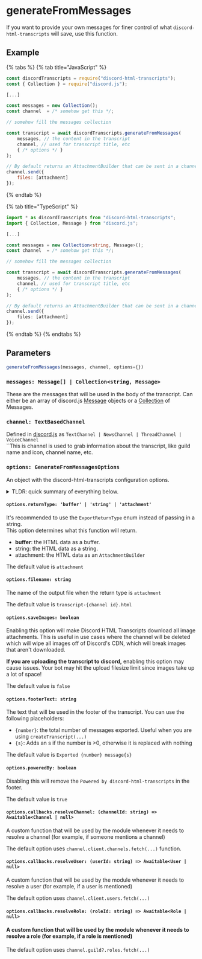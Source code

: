 # generateFromMessages

If you want to provide your own messages for finer control of what `discord-html-transcripts` will save, use this function.

## Example

{% tabs %}
{% tab title="JavaScript" %}
```javascript
const discordTranscripts = require("discord-html-transcripts");
const { Collection } = require("discord.js");

[...]

const messages = new Collection();
const channel  = /* somehow get this */;

// somehow fill the messages collection

const transcript = await discordTranscripts.generateFromMessages(
    messages, // the content in the transcript
    channel, // used for transcript title, etc
    { /* options */ }
);

// By default returns an AttachmentBuilder that can be sent in a channel.
channel.send({
    files: [attachment]
});
```
{% endtab %}

{% tab title="TypeScript" %}
```typescript
import * as discordTranscripts from "discord-html-transcripts";
import { Collection, Message } from "discord.js";

[...]

const messages = new Collection<string, Message>();
const channel  = /* somehow get this */;

// somehow fill the messages collection

const transcript = await discordTranscripts.generateFromMessages(
    messages, // the content in the transcript
    channel, // used for transcript title, etc
    { /* options */ }
);

// By default returns an AttachmentBuilder that can be sent in a channel.
channel.send({
    files: [attachment]
});
```
{% endtab %}
{% endtabs %}

## Parameters

```javascript
generateFromMessages(messages, channel, options={})
```

### `messages: Message[] | Collection<string, Message>`

These are the messages that will be used in the body of the transcript. Can either be an array of discord.js [Message](https://discord.js.org/#/docs/discord.js/main/class/Message) objects or a [Collection](https://discord.js.org/#/docs/collection/main/class/Collection) of Messages.

### `channel: TextBasedChannel`

Defined in [discord.js](https://discord.js.org/#/docs/discord.js/main/typedef/GuildTextBasedChannel) as `TextChannel | NewsChannel | ThreadChannel | VoiceChannel`\
``This is channel is used to grab information about the transcript, like guild name and icon, channel name, etc.

### `options: GenerateFromMessagesOptions`

An object with the discord-html-transcripts configuration options.

<details>

<summary>TLDR: quick summary of everything below.</summary>

```javascript
const attachment = await discordTranscripts.createTranscript(channel, {
    returnType: 'attachment', // Valid options: 'buffer' | 'string' | 'attachment' Default: 'attachment' OR use the enum ExportReturnType
    filename: 'transcript.html', // Only valid with returnType is 'attachment'. Name of attachment.
    saveImages: false, // Download all images and include the image data in the HTML (allows viewing the image even after it has been deleted) (! WILL INCREASE FILE SIZE !)
    footerText: "Exported {number} message{s}", // Change text at footer, don't forget to put {number} to show how much messages got exported, and {s} for plural
    callbacks: {
      // register custom callbacks for the following:
      resolveChannel: (channelId: string) => Awaitable<Channel | null>,
      resolveUser: (userId: string) => Awaitable<User | null>,
      resolveRole: (roleId: string) => Awaitable<Role | null>
    },
    poweredBy: true // Whether to include the "Powered by discord-html-transcripts" footer
});
```

</details>

#### `options.returnType: 'buffer' | 'string' | 'attachment'`

It's recommended to use the `ExportReturnType` enum instead of passing in a string.\
This option determines what this function will return.&#x20;

* **buffer**: the HTML data as a buffer.
* string: the HTML data as a string.
* attachment: the HTML data as an `AttachmentBuilder`

The default value is `attachment`

#### `options.filename: string`

The name of the output file when the return type is `attachment`

The default value is `transcript-{channel id}.html`

#### `options.saveImages: boolean`

Enabling this option will make Discord HTML Transcripts download all image attachments. This is useful in use cases where the channel will be deleted which will wipe all images off of Discord's CDN, which will break images that aren't downloaded.

**If you are uploading the transcript to discord,** enabling this option may cause issues. Your bot may hit the upload filesize limit since images take up a lot of space!&#x20;

The default value is `false`

#### `options.footerText: string`

The text that will be used in the footer of the transcript. You can use the following placeholders:

* `{number}`: the total number of messages exported. Useful when you are using `createTranscript(...)`
* `{s}`: Adds an s if the number is >0, otherwise it is replaced with nothing

The default value is `Exported {number} message{s}`

#### `options.poweredBy: boolean`

Disabling this will remove the `Powered by discord-html-transcripts` in the footer.

The default value is `true`

#### `options.callbacks.resolveChannel: (channelId: string) => Awaitable<Channel | null>`

A custom function that will be used by the module whenever it needs to resolve a channel (for example, if someone mentions a channel)

The default option uses `channel.client.channels.fetch(...)` function.

#### `options.callbacks.resolveUser: (userId: string) => Awaitable<User | null>`

A custom function that will be used by the module whenever it needs to resolve a user (for example, if a user is mentioned)

The default option uses `channel.client.users.fetch(...)`

#### `options.callbacks.resolveRole: (roleId: string) => Awaitable<Role | null>`

#### A custom function that will be used by the module whenever it needs to resolve a role (for example, if a role is mentioned)

The default option uses `channel.guild?.roles.fetch(...)`



